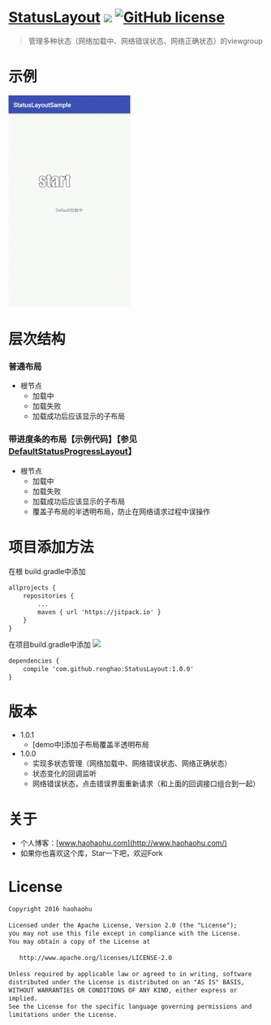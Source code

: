 # [StatusLayout](https://github.com/ronghao/StatusLayout)  [![](https://jitpack.io/v/ronghao/StatusLayout.svg)](https://jitpack.io/#ronghao/StatusLayout) [![GitHub license](https://img.shields.io/badge/license-Apache%202-blue.svg)](https://raw.githubusercontent.com/ronghao/StatusLayout/master/LICENSE)

> 管理多种状态（网络加载中、网络错误状态、网络正确状态）的viewgroup


# 示例
![例子](doc/status.gif)


# 层次结构
### 普通布局
- 根节点
	- 加载中
	- 加载失败
	- 加载成功后应该显示的子布局

### 带进度条的布局【示例代码】【参见 [DefaultStatusProgressLayout](https://github.com/ronghao/StatusLayout/blob/master/app/src/main/java/com/haohaohu/statuslayoutsample/imp/DefaultStatusProgressLayout.java)】
- 根节点
	- 加载中
	- 加载失败
	- 加载成功后应该显示的子布局
	- 覆盖子布局的半透明布局，防止在网络请求过程中误操作



# 项目添加方法
在根 build.gradle中添加
```
allprojects {
    repositories {
        ...
        maven { url 'https://jitpack.io' }
    }
}
```

在项目build.gradle中添加 ![](https://jitpack.io/v/ronghao/StatusLayout.svg)
```
dependencies {
    compile 'com.github.ronghao:StatusLayout:1.0.0'
}
```


# 版本
- 1.0.1
	- [demo中]添加子布局覆盖半透明布局
- 1.0.0
	- 实现多状态管理（网络加载中、网络错误状态、网络正确状态）
	- 状态变化的回调监听
	- 网络错误状态，点击错误界面重新请求（和上面的回调接口组合到一起）


# 关于
+ 个人博客：[www.haohaohu.com](http://www.haohaohu.com/)
+ 如果你也喜欢这个库，Star一下吧，欢迎Fork

# License

    Copyright 2016 haohaohu

    Licensed under the Apache License, Version 2.0 (the "License");
    you may not use this file except in compliance with the License.
    You may obtain a copy of the License at

       http://www.apache.org/licenses/LICENSE-2.0

    Unless required by applicable law or agreed to in writing, software
    distributed under the License is distributed on an "AS IS" BASIS,
    WITHOUT WARRANTIES OR CONDITIONS OF ANY KIND, either express or implied.
    See the License for the specific language governing permissions and
    limitations under the License.